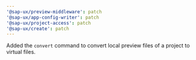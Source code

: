 ```yaml
---
'@sap-ux/preview-middleware': patch
'@sap-ux/app-config-writer': patch
'@sap-ux/project-access': patch
'@sap-ux/create': patch
---
```


Added the `convert` command to convert local preview files of a project to virtual files.
